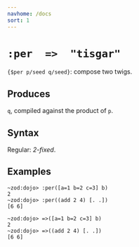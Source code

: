 ```yaml
---
navhome: /docs
sort: 1
---
```


# `:per  =>  "tisgar"` 

`{$per p/seed q/seed}`: compose two twigs.

## Produces

`q`, compiled against the product of `p`.

## Syntax

Regular: *2-fixed*.

## Examples

```
~zod:dojo> :per([a=1 b=2 c=3] b)
2
~zod:dojo> :per((add 2 4) [. .])
[6 6]
```

```
~zod:dojo> =>([a=1 b=2 c=3] b)
2
~zod:dojo> =>((add 2 4) [. .])
[6 6]
```
